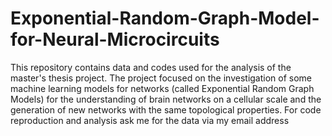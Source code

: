 # Exponential-Random-Graph-Model-for-Neural-Microcircuits

This repository contains data and codes used for the analysis of the master's thesis project. The project focused on the investigation of some machine learning models for networks (called Exponential Random Graph Models) for the understanding of brain networks on a cellular scale and the generation of new networks with the same topological properties. For code reproduction and analysis ask me for the data via my email address
